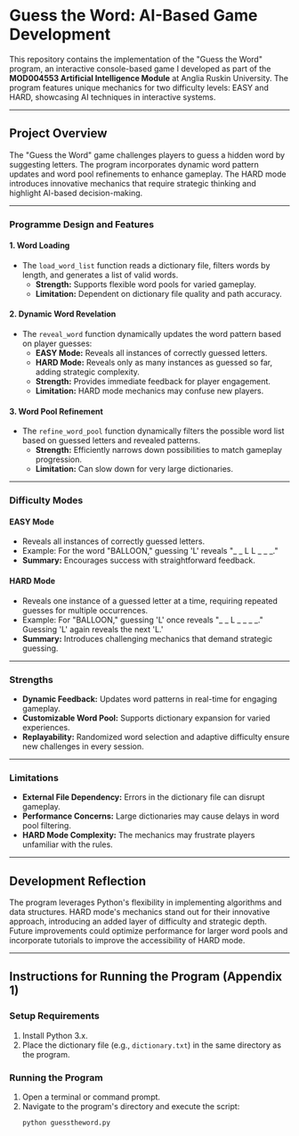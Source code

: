 # Guess the Word: AI-Based Game Development

This repository contains the implementation of the "Guess the Word" program, an interactive console-based game I developed as part of the **MOD004553 Artificial Intelligence Module** at Anglia Ruskin University. The program features unique mechanics for two difficulty levels: EASY and HARD, showcasing AI techniques in interactive systems.

---

## Project Overview

The "Guess the Word" game challenges players to guess a hidden word by suggesting letters. The program incorporates dynamic word pattern updates and word pool refinements to enhance gameplay. The HARD mode introduces innovative mechanics that require strategic thinking and highlight AI-based decision-making.

---

### Programme Design and Features

#### 1. Word Loading
- The `load_word_list` function reads a dictionary file, filters words by length, and generates a list of valid words.
  - **Strength:** Supports flexible word pools for varied gameplay.
  - **Limitation:** Dependent on dictionary file quality and path accuracy.

#### 2. Dynamic Word Revelation
- The `reveal_word` function dynamically updates the word pattern based on player guesses:
  - **EASY Mode:** Reveals all instances of correctly guessed letters.
  - **HARD Mode:** Reveals only as many instances as guessed so far, adding strategic complexity.
  - **Strength:** Provides immediate feedback for player engagement.
  - **Limitation:** HARD mode mechanics may confuse new players.

#### 3. Word Pool Refinement
- The `refine_word_pool` function dynamically filters the possible word list based on guessed letters and revealed patterns.
  - **Strength:** Efficiently narrows down possibilities to match gameplay progression.
  - **Limitation:** Can slow down for very large dictionaries.

---

### Difficulty Modes

#### EASY Mode
- Reveals all instances of correctly guessed letters.
- Example: For the word "BALLOON," guessing 'L' reveals "_ _ L L _ _ _."
- **Summary:** Encourages success with straightforward feedback.

#### HARD Mode
- Reveals one instance of a guessed letter at a time, requiring repeated guesses for multiple occurrences.
- Example: For "BALLOON," guessing 'L' once reveals "_ _ L _ _ _ _." Guessing 'L' again reveals the next 'L.'
- **Summary:** Introduces challenging mechanics that demand strategic guessing.

---

### Strengths
- **Dynamic Feedback:** Updates word patterns in real-time for engaging gameplay.
- **Customizable Word Pool:** Supports dictionary expansion for varied experiences.
- **Replayability:** Randomized word selection and adaptive difficulty ensure new challenges in every session.

---

### Limitations
- **External File Dependency:** Errors in the dictionary file can disrupt gameplay.
- **Performance Concerns:** Large dictionaries may cause delays in word pool filtering.
- **HARD Mode Complexity:** The mechanics may frustrate players unfamiliar with the rules.

---

## Development Reflection
The program leverages Python's flexibility in implementing algorithms and data structures. HARD mode's mechanics stand out for their innovative approach, introducing an added layer of difficulty and strategic depth. Future improvements could optimize performance for larger word pools and incorporate tutorials to improve the accessibility of HARD mode.

---

## Instructions for Running the Program (Appendix 1)

### Setup Requirements
1. Install Python 3.x.
2. Place the dictionary file (e.g., `dictionary.txt`) in the same directory as the program.

### Running the Program
1. Open a terminal or command prompt.
2. Navigate to the program's directory and execute the script:
   ```bash
   python guesstheword.py
